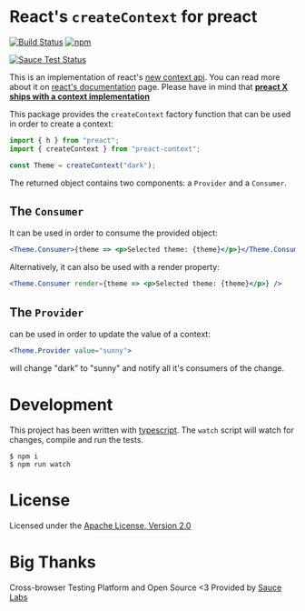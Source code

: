 # React's `createContext` for preact

[![Build Status](https://travis-ci.org/valotas/preact-context.svg?branch=master)](https://travis-ci.org/valotas/preact-context)
[![npm](https://img.shields.io/npm/v/preact-context.svg)](https://www.npmjs.com/package/preact-context)

[![Sauce Test Status](https://saucelabs.com/browser-matrix/valotas.svg)](https://saucelabs.com/u/valotas)

This is an implementation of react's [new context api][rfcs]. You can read more
about it on [react's documentation][react-context-doc] page. Please have in mind
that **[preact X ships with a context implementation][preact-x-context]**

This package provides the `createContext` factory function that can be used
in order to create a context:

```js
import { h } from "preact";
import { createContext } from "preact-context";

const Theme = createContext("dark");
```

The returned object contains two components: a `Provider` and a `Consumer`.

## The `Consumer`

It can be used in order to consume the provided object:

```jsx
<Theme.Consumer>{theme => <p>Selected theme: {theme}</p>}</Theme.Consumer>
```

Alternatively, it can also be used with a render property:

```jsx
<Theme.Consumer render={theme => <p>Selected theme: {theme}</p>} />
```

## The `Provider`

can be used in order to update the value of a context:

```jsx
<Theme.Provider value="sunny">
```

will change "dark" to "sunny" and notify all it's consumers of the change.

# Development

This project has been written with [typescript][typescript].
The `watch` script will watch for changes, compile and run the tests.

```
$ npm i
$ npm run watch
```

# License

Licensed under the [Apache License, Version 2.0](LICENSE)

# Big Thanks

Cross-browser Testing Platform and Open Source <3 Provided by [Sauce Labs][saucelabs]

[rfcs]: https://github.com/acdlite/rfcs/blob/new-version-of-context/text/0000-new-version-of-context.md
[react-context-doc]: https://reactjs.org/docs/context.html
[typescript]: https://www.typescriptlang.org/
[saucelabs]: https://saucelabs.com
[preact-x-context]: https://preactjs.com/guide/v10/context/
